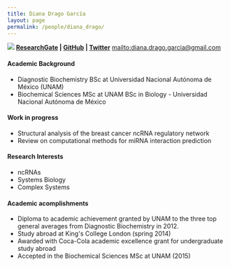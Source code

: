 ```yaml
---
title: Diana Drago García
layout: page
permalink: /people/diana_drago/
---
```


![][image]
**[ResearchGate][1] | [GitHub][2] | [Twitter][3]**
<mailto:diana.drago.garcia@gmail.com>

#### Academic Background

* Diagnostic Biochemistry BSc at Universidad Nacional Autónoma de México (UNAM)
* Biochemical Sciences MSc at UNAM BSc in Biology - Universidad Nacional Autónoma de México

#### Work in progress
* Structural analysis of the breast cancer ncRNA regulatory network
* Review on computational methods for miRNA interaction prediction

#### Research Interests
* ncRNAs
* Systems Biology
* Complex Systems

#### Academic acomplishments
* Diploma to academic achievement granted by UNAM to the three top general averages from Diagnostic Biochemistry in 2012.
* Study abroad at King's College London (spring 2014)
* Awarded with Coca-Cola academic excellence grant for undergraduate study abroad
* Accepted in the Biochemical Sciences MSc at UNAM (2015)

[image]:https://i1.rgstatic.net/i/profile/7f10055a5ae2b8a4a0_l_c8cc1.jpg

[1]: https://www.researchgate.net/profile/Diana_Drago_Garcia
[2]: https://github.com/dianadrago
[3]: https://twitter.com/diandrago
